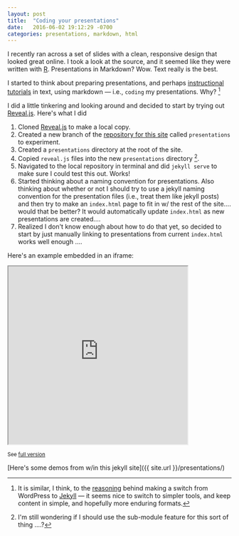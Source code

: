 ```yaml
---
layout: post
title:  "Coding your presentations"
date:   2016-06-02 19:12:29 -0700
categories: presentations, markdown, html
---
```

I recently ran across a set of slides with a clean, responsive design that looked great online. I took a look at the source, and it seemed like they were written with [R](https://support.rstudio.com/hc/en-us/articles/200486468-Authoring-R-Presentations). Presentations in Markdown? Wow. Text really is the best.<!--break-->

I started to think about preparing presentations, and perhaps [instructional tutorials](https://www.youtube.com/playlist?list=PLV8eqWoGXke5D5bmwscUhow1RJKWZmMRZ) in text, using markdown — i.e., ```coding``` my presentations. Why? [^fn-why]

I did a little tinkering and looking around and decided to start by trying out [Reveal.js](https://github.com/hakimel/reveal.js). Here's what I did

1. Cloned [Reveal.js](https://github.com/hakimel/reveal.js) to make a local copy.
2. Created a new branch of the [repository for this site]() called ```presentations``` to experiment.
3. Created a ```presentations``` directory at the root of the site.
4. Copied ```reveal.js``` files into the new ```presentations``` directory  [^fn-wondering].
5. Navigated to the local repository in terminal and did ```jekyll serve``` to make sure I could test this out. Works!
6. Started thinking about a naming convention for presentations. Also thinking about whether or not I should try to use a jekyll naming convention for the presentation files (i.e., treat them like jekyll posts)  and then try to make an ```index.html``` page to fit in w/ the rest of the site…. would that be better? It would automatically update ```index.html``` as new presentations are created….
7. Realized I don't know enough about how to do that yet, so decided to start by just manually linking to presentations from current ```index.html``` works well enough ….

Here's an example embedded in an iframe:

<iframe width="80%" height="400" marginheight="0" marginwidth="0" src="http://dmcwo.github.io/tutorials/tutorial-a-generic-tutorial.html#/">
Visit <a href="http://dmcwo.github.io/tutorials/tutorial-a-generic-tutorial.html#/">full version</a>
</iframe>
<p><small>See <a href="http://dmcwo.github.io/tutorials/tutorial-a-generic-tutorial.html#/">full version</a></small></p>

[Here's some demos from w/in this jekyll site]({{ site.url }}/presentations/)


[^fn-why]: It is similar, I think, to the [reasoning](http://jmcglone.com/notes/2014/05/03/using-github-to-create-and-host-a-personal-website) behind making a switch from WordPress to [Jekyll](http://jekyllrb.com) — it seems nice to switch to simpler tools, and keep content in simple, and hopefully more enduring formats.
[^fn-wondering]: I'm still wondering if I should use the sub-module feature for this sort of thing ….?
